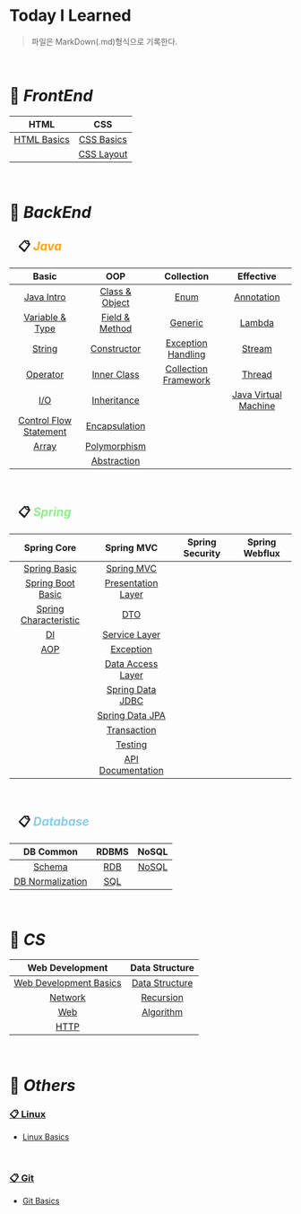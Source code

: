 # Today I Learned

> 파일은 MarkDown(.md)형식으로 기록한다.
 
<br>

# 📌 ***FrontEnd***

| **HTML** | **CSS** |
|:----------:|:--------:|
|[HTML Basics](https://github.com/H-JWANNA/TIL/blob/main/HTML/HTML_Basics.md "HTML 기초")|[CSS Basics](https://github.com/H-JWANNA/TIL/blob/main/CSS/CSS_Basics.md "CSS 기초")|
|  |[CSS Layout](https://github.com/H-JWANNA/TIL/blob/main/CSS/Layout.md "CSS 레이아웃 - Flexbox")|

<br>

# 📌 ***BackEnd***

## &ensp; 📋 <span style = "color : orange">***Java***</span>

|**Basic**|**OOP**|**Collection**|**Effective**|
|:------------:|:----------:|:-----------------:|:----------------:|
|[Java Intro](https://github.com/H-JWANNA/TIL/blob/main/JAVA/JAVA_Intro.md "개요")|[Class & Object](https://github.com/H-JWANNA/TIL/blob/main/JAVA/JAVA_Class_Object.md "클래스 & 객체")|[Enum](https://github.com/H-JWANNA/TIL/blob/main/JAVA/JAVA_Enum.md "열거형")|[Annotation](https://github.com/H-JWANNA/TIL/blob/main/JAVA/JAVA_Annotation.md "어노테이션")|
|[Variable & Type](https://github.com/H-JWANNA/TIL/blob/main/JAVA/JAVA_Variable_Type.md "변수 & 타입")|[Field & Method](https://github.com/H-JWANNA/TIL/blob/main/JAVA/JAVA_Field_Method.md "필드 & 메소드")|[Generic](https://github.com/H-JWANNA/TIL/blob/main/JAVA/JAVA_Generic.md "제네릭")|[Lambda](https://github.com/H-JWANNA/TIL/blob/main/JAVA/JAVA_Lambda.md "람다식")|
|[String](https://github.com/H-JWANNA/TIL/blob/main/JAVA/JAVA_String.md "문자열")|[Constructor](https://github.com/H-JWANNA/TIL/blob/main/JAVA/JAVA_Constructor.md "생성자")|[Exception Handling](https://github.com/H-JWANNA/TIL/blob/main/JAVA/JAVA_Exception.md "예외 처리")|[Stream](https://github.com/H-JWANNA/TIL/blob/main/JAVA/JAVA_Stream.md "스트림")|
|[Operator](https://github.com/H-JWANNA/TIL/blob/main/JAVA/JAVA_Operator.md "연산자")|[Inner Class](https://github.com/H-JWANNA/TIL/blob/main/JAVA/JAVA_InnerClass.md "내부 클래스")|[Collection Framework](https://github.com/H-JWANNA/TIL/blob/main/JAVA/JAVA_CollectionFramework.md "컬렉션 프레임워크")|[Thread](https://github.com/H-JWANNA/TIL/blob/main/JAVA/JAVA_Thread.md "스레드")|
|[I/O](https://github.com/H-JWANNA/TIL/blob/main/JAVA/JAVA_IO.md "입출력")|[Inheritance](https://github.com/H-JWANNA/TIL/blob/main/JAVA/JAVA_Inheritance.md "상속")|  |[Java Virtual Machine](https://github.com/H-JWANNA/TIL/blob/main/JAVA/JAVA_VirtualMachine.md "자바 가상 머신")|
|[Control Flow Statement](https://github.com/H-JWANNA/TIL/blob/main/JAVA/JAVA_Control_Flow_Statement.md "제어문 - 조건문 반복문")|[Encapsulation](https://github.com/H-JWANNA/TIL/blob/main/JAVA/JAVA_Encapsulation.md "캡슐화")|  |  |
|[Array](https://github.com/H-JWANNA/TIL/blob/main/JAVA/JAVA_Array.md "배열")|[Polymorphism](https://github.com/H-JWANNA/TIL/blob/main/JAVA/JAVA_Polymorphism.md "다형성")|  |  |
|  |[Abstraction](https://github.com/H-JWANNA/TIL/blob/main/JAVA/JAVA_Abstraction.md "추상화")|  |  |

<br>

## &ensp; 📋 <span style = "color : lightgreen">***Spring***</span>

|**Spring Core**|**Spring MVC**|**Spring Security**|**Spring Webflux**|
|:-------------:|:------------:|:-----------------:|:----------------:|
|[Spring Basic](https://github.com/H-JWANNA/TIL/blob/main/Spring/Spring_Basic.md "Spring Framework 기본")|[Spring MVC](https://github.com/H-JWANNA/TIL/blob/main/Spring/Spring_MVC.md)|||
|[Spring Boot Basic](https://github.com/H-JWANNA/TIL/blob/main/Spring/SpringBoot_Basic.md "Spring Boot 기본")|[Presentation Layer](https://github.com/H-JWANNA/TIL/blob/main/Spring/Presentation_Layer.md "프레젠테이션 계층")|||
|[Spring Characteristic](https://github.com/H-JWANNA/TIL/blob/main/Spring/Spring_Characteristic.md "Spring Framework 특징")|[DTO](https://github.com/H-JWANNA/TIL/blob/main/Spring/DTO.md "Data Transfer Object")|||
|[DI](https://github.com/H-JWANNA/TIL/blob/main/Spring/DI.md "의존성 주입")|[Service Layer](https://github.com/H-JWANNA/TIL/blob/main/Spring/Service_Layer.md "서비스 계층")|||
|[AOP](https://github.com/H-JWANNA/TIL/blob/main/Spring/AOP.md "관점 지향 프로그래밍") |[Exception](https://github.com/H-JWANNA/TIL/blob/main/Spring/Exception.md "예외 처리")|||
||[Data Access Layer](https://github.com/H-JWANNA/TIL/blob/main/Spring/DataAccess_Layer.md "데이터 액세스 계층")|||
||[Spring Data JDBC](https://github.com/H-JWANNA/TIL/blob/main/Spring/JDBC.md "JDBC")|||
||[Spring Data JPA](https://github.com/H-JWANNA/TIL/blob/main/Spring/JPA.md "JPA")|||
||[Transaction](https://github.com/H-JWANNA/TIL/blob/main/Spring/Transaction.md "트랜잭션")|||
||[Testing](https://github.com/H-JWANNA/TIL/blob/main/Spring/Testing.md "테스팅")|||
||[API Documentation](https://github.com/H-JWANNA/TIL/blob/main/Spring/API_Documentation.md "API 문서화")|||

<br>

## &ensp; 📋 <span style = "color : skyblue">***Database***</span>

|**DB Common**| **RDBMS** | **NoSQL** |
|:-------------------:|:-------------:|:-:|
|[Schema](https://github.com/H-JWANNA/TIL/blob/main/Database/Schema.md "스키마")|[RDB](https://github.com/H-JWANNA/TIL/blob/main/Database/RDB.md "관계형 데이터베이스") | [NoSQL](https://github.com/H-JWANNA/TIL/blob/main/Database/NoSQL.md "비관계형 데이터베이스") |
|[DB Normalization](https://github.com/H-JWANNA/TIL/blob/main/Database/DB_Normalization.md "데이터베이스 정규화")|[SQL](https://github.com/H-JWANNA/TIL/blob/main/Database/SQL.md "SQL")|  |

<br>

# 📌 ***CS***

| **Web Development** | **Data Structure** |
|:-------------------:|:-------------:|
|[Web Development Basics](https://github.com/H-JWANNA/TIL/blob/main/Web%20Development/Web_Development_Basic.md "웹 개발 기초")|[Data Structure](https://github.com/H-JWANNA/TIL/blob/main/Algorithm/Data_Structure.md "자료 구조")|
|[Network](https://github.com/H-JWANNA/TIL/blob/main/Web%20Development/Network.md "네트워크")|[Recursion](https://github.com/H-JWANNA/TIL/blob/main/Algorithm/Recursion.md "재귀")|
|[Web](https://github.com/H-JWANNA/TIL/blob/main/Web%20Development/Web.md "웹")|[Algorithm](https://github.com/H-JWANNA/TIL/blob/main/Algorithm/Algorithm.md "알고리즘")|
|[HTTP](https://github.com/H-JWANNA/TIL/blob/main/Web%20Development/HTTP.md "HTTP") |  |


<br>

# 📌 ***Others***

### [📋 Linux](https://github.com/H-JWANNA/TIL/tree/main/Linux)

- [Linux Basics](https://github.com/H-JWANNA/TIL/blob/main/Linux/Linux_basics.md "Linux 기초")

<br>

### [📋 Git](https://github.com/H-JWANNA/TIL/tree/main/Git)

- [Git Basics](https://github.com/H-JWANNA/TIL/blob/main/Git/Git_basic.md "Git 기초")
<br>